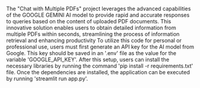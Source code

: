 The "Chat with Multiple PDFs" project leverages the advanced capabilities of the GOOGLE GEMINI AI model to provide rapid and accurate responses to queries based on the content of uploaded PDF documents. This innovative solution enables users to obtain detailed information from multiple PDFs within seconds, streamlining the process of information retrieval and enhancing productivity
To utilize this code for personal or professional use, users must first generate an API key for the AI model from Google. This key should be saved in an '.env' file as the value for the variable 'GOOGLE_API_KEY'. After this setup, users can install the necessary libraries by running the command 'pip install -r requirements.txt' file. Once the dependencies are installed, the application can be executed by running 'streamlit run app.py'.
